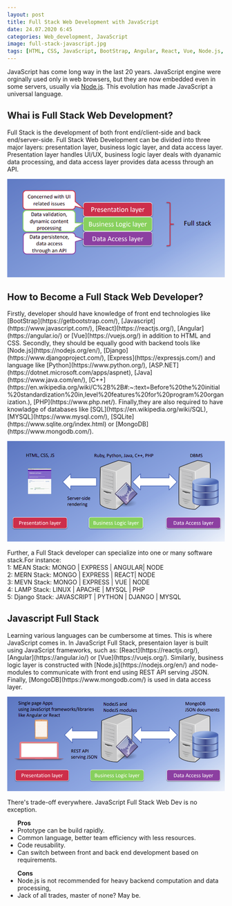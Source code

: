 ```yaml
---
layout: post
title: Full Stack Web Development with JavaScript
date: 24.07.2020 6:45
categories: Web_development, JavaScript
image: full-stack-javascript.jpg
tags: [HTML, CSS, JavaScript, BootStrap, Angular, React, Vue, Node.js, Express, MongoDB, Browser, Server, Database]
---
```


JavaScript has come long way in the last 20 years. JavaScript engine were orginally used only in web browsers, but they are now embedded even in some servers, usually via [Node.js](https://nodejs.org/en/). This evolution has made JavaScript a universal language.<br>

<h2>Whai is Full Stack Web Development?</h2>
Full Stack is the development of both front end/client-side and back end/server-side. Full Stack Web Development can be divided into three major layers: presentation layer, business logic layer, and data access layer. Presentation layer handles UI/UX, business logic layer deals with dyanamic data processing, and data access layer provides data acesss through an API.<br>

![](/assets/images/three-layers.png)

<h2>How to Become a Full Stack Web Developer?</h2>
Firstly, developer should have knowledge of front end technologies like [BootStrap](https://getbootstrap.com/), [Javascript](https://www.javascript.com/), [React](https://reactjs.org/), [Angular](https://angular.io/) or [Vue](https://vuejs.org/) in addition to HTML and CSS. Secondly, they should be equally good with backend tools like [Node.js](https://nodejs.org/en/), [Django](https://www.djangoproject.com/), [Express](https://expressjs.com/) and language like [Python](https://www.python.org/), [ASP.NET](https://dotnet.microsoft.com/apps/aspnet), [Java](https://www.java.com/en/), [C++](https://en.wikipedia.org/wiki/C%2B%2B#:~:text=Before%20the%20initial%20standardization%20in,level%20features%20for%20program%20organization.), [PHP](https://www.php.net/). Finally,they are also required to have knowladge of databases like [SQL](https://en.wikipedia.org/wiki/SQL), [MYSQL](https://www.mysql.com/), [SQLite](https://www.sqlite.org/index.html) or [MongoDB](https://www.mongodb.com/).<br>

![](/assets/images/traditional.png)

Further, a Full Stack developer can specialize into one or many software stack.For instance:<br>
1: MEAN Stack: MONGO | EXPRESS | ANGULAR| NODE<br>
2: MERN Stack: MONGO | EXPRESS | REACT| NODE<br>
3: MEVN Stack: MONGO | EXPRESS | VUE | NODE<br>
4: LAMP Stack: LINUX | APACHE | MYSQL | PHP<br>
5: Django Stack: JAVASCRIPT | PYTHON | DJANGO | MYSQL<br>

<h2>Javascript Full Stack</h2>
Learning various languages can be cumbersome at times. This is where JavaScript comes in. In JavaScript Full Stack, presentaion layer is built using JavaScript frameworks, such as: [React](https://reactjs.org/), [Angular](https://angular.io/) or [Vue](https://vuejs.org/). Similarly, business logic layer is constructed with [Node.js](https://nodejs.org/en/) and node-modules to communicate with front end using REST API serving JSON. Finally, [MongoDB](https://www.mongodb.com/) is used in data access layer.<br>

![](/assets/images/js.png)

There's trade-off everywhere. JavaScript Full Stack Web Dev is no exception.<br>
<ul><b>Pros</b>
<li>Prototype can be build rapidly.</li>
<li>Common language, better team efficiency with less resources.</li>
<li>Code reusability.</li>
<li>Can switch between front and back end development based on requirements.</li>
</ul>
<ul><b>Cons</b>
<li>Node.js is not recommended for heavy backend computation and data processing,</li>
<li>Jack of all trades, master of none? May be.</li>
</ul>

